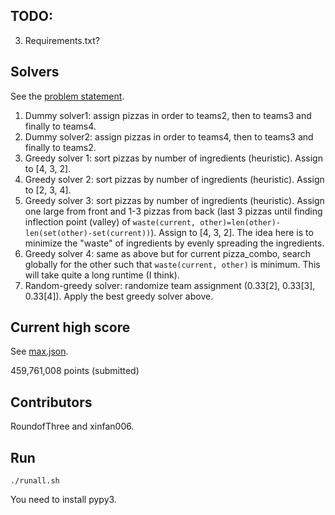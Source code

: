 ## TODO: 
3. Requirements.txt?


## Solvers

See the [problem statement](problem_statement.pdf).

1. Dummy solver1: assign pizzas in order to teams2, then to teams3 and finally to teams4. 
2. Dummy solver2: assign pizzas in order to teams4, then to teams3 and finally to teams2. 
3. Greedy solver 1: sort pizzas by number of ingredients (heuristic). Assign to [4, 3, 2]. 
4. Greedy solver 2: sort pizzas by number of ingredients (heuristic). Assign to [2, 3, 4]. 
5. Greedy solver 3: sort pizzas by number of ingredients (heuristic). Assign one large from front and 1-3 pizzas from back (last 3 pizzas until finding inflection point (valley) of `waste(current, other)=len(other)-len(set(other)-set(current))`). Assign to [4, 3, 2]. The idea here is to minimize the "waste" of ingredients by evenly spreading the ingredients. 
6. Greedy solver 4: same as above but for current pizza_combo, search globally for the other such that `waste(current, other)` is minimum. This will take quite a long runtime (I think). 
7. Random-greedy solver: randomize team assignment (0.33[2], 0.33[3], 0.33[4]). Apply the best greedy solver above. 

## Current high score

See [max.json](max.json). 

459,761,008 points (submitted)

## Contributors

RoundofThree and xinfan006. 

## Run
```
./runall.sh
```

You need to install pypy3. 